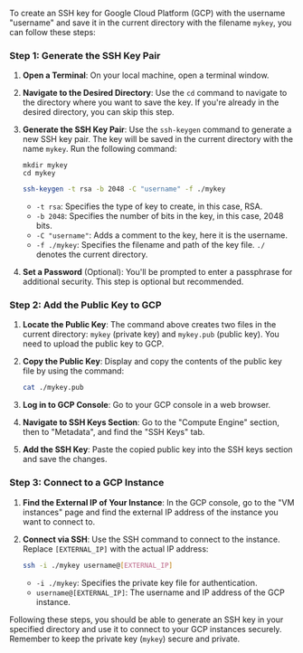 To create an SSH key for Google Cloud Platform (GCP) with the username "username" and save it in the current directory with the filename `mykey`, you can follow these steps:

### Step 1: Generate the SSH Key Pair

1. **Open a Terminal**: On your local machine, open a terminal window.

2. **Navigate to the Desired Directory**: Use the `cd` command to navigate to the directory where you want to save the key. If you're already in the desired directory, you can skip this step.

3. **Generate the SSH Key Pair**: Use the `ssh-keygen` command to generate a new SSH key pair. The key will be saved in the current directory with the name `mykey`. Run the following command:

   ```
   mkdir mykey
   cd mykey
   ```

   ```bash
   ssh-keygen -t rsa -b 2048 -C "username" -f ./mykey
   ```

   - `-t rsa`: Specifies the type of key to create, in this case, RSA.
   - `-b 2048`: Specifies the number of bits in the key, in this case, 2048 bits.
   - `-C "username"`: Adds a comment to the key, here it is the username.
   - `-f ./mykey`: Specifies the filename and path of the key file. `./` denotes the current directory.

4. **Set a Password** (Optional): You'll be prompted to enter a passphrase for additional security. This step is optional but recommended.

### Step 2: Add the Public Key to GCP

1. **Locate the Public Key**: The command above creates two files in the current directory: `mykey` (private key) and `mykey.pub` (public key). You need to upload the public key to GCP.

2. **Copy the Public Key**: Display and copy the contents of the public key file by using the command:

   ```bash
   cat ./mykey.pub
   ```

3. **Log in to GCP Console**: Go to your GCP console in a web browser.

4. **Navigate to SSH Keys Section**: Go to the "Compute Engine" section, then to "Metadata", and find the "SSH Keys" tab.

5. **Add the SSH Key**: Paste the copied public key into the SSH keys section and save the changes.

### Step 3: Connect to a GCP Instance

1. **Find the External IP of Your Instance**: In the GCP console, go to the "VM instances" page and find the external IP address of the instance you want to connect to.

2. **Connect via SSH**: Use the SSH command to connect to the instance. Replace `[EXTERNAL_IP]` with the actual IP address:

   ```bash
   ssh -i ./mykey username@[EXTERNAL_IP]
   ```

   - `-i ./mykey`: Specifies the private key file for authentication.
   - `username@[EXTERNAL_IP]`: The username and IP address of the GCP instance.

Following these steps, you should be able to generate an SSH key in your specified directory and use it to connect to your GCP instances securely. Remember to keep the private key (`mykey`) secure and private.
